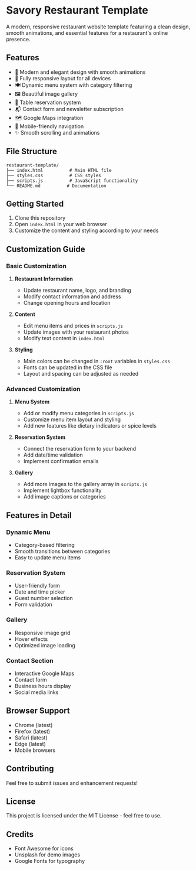 # Savory Restaurant Template

A modern, responsive restaurant website template featuring a clean design, smooth animations, and essential features for a restaurant's online presence.

## Features

- 🎨 Modern and elegant design with smooth animations
- 📱 Fully responsive layout for all devices
- 🍽️ Dynamic menu system with category filtering
- 🖼️ Beautiful image gallery
- 📅 Table reservation system
- 📬 Contact form and newsletter subscription
- 🗺️ Google Maps integration
- 📱 Mobile-friendly navigation
- ✨ Smooth scrolling and animations

## File Structure

```
restaurant-template/
├── index.html          # Main HTML file
├── styles.css          # CSS styles
├── scripts.js          # JavaScript functionality
└── README.md          # Documentation
```

## Getting Started

1. Clone this repository
2. Open `index.html` in your web browser
3. Customize the content and styling according to your needs

## Customization Guide

### Basic Customization

1. **Restaurant Information**
   - Update restaurant name, logo, and branding
   - Modify contact information and address
   - Change opening hours and location

2. **Content**
   - Edit menu items and prices in `scripts.js`
   - Update images with your restaurant photos
   - Modify text content in `index.html`

3. **Styling**
   - Main colors can be changed in `:root` variables in `styles.css`
   - Fonts can be updated in the CSS file
   - Layout and spacing can be adjusted as needed

### Advanced Customization

1. **Menu System**
   - Add or modify menu categories in `scripts.js`
   - Customize menu item layout and styling
   - Add new features like dietary indicators or spice levels

2. **Reservation System**
   - Connect the reservation form to your backend
   - Add date/time validation
   - Implement confirmation emails

3. **Gallery**
   - Add more images to the gallery array in `scripts.js`
   - Implement lightbox functionality
   - Add image captions or categories

## Features in Detail

### Dynamic Menu
- Category-based filtering
- Smooth transitions between categories
- Easy to update menu items

### Reservation System
- User-friendly form
- Date and time picker
- Guest number selection
- Form validation

### Gallery
- Responsive image grid
- Hover effects
- Optimized image loading

### Contact Section
- Interactive Google Maps
- Contact form
- Business hours display
- Social media links

## Browser Support

- Chrome (latest)
- Firefox (latest)
- Safari (latest)
- Edge (latest)
- Mobile browsers

## Contributing

Feel free to submit issues and enhancement requests!

## License

This project is licensed under the MIT License - feel free to use.

## Credits

- Font Awesome for icons
- Unsplash for demo images
- Google Fonts for typography
